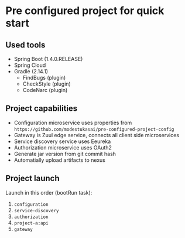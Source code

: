 # Pre configured project for quick start

## Used tools
* Spring Boot (1.4.0.RELEASE)
* Spring Cloud
* Gradle (2.14.1)
  * FindBugs (plugin)
  * CheckStyle (plugin)
  * CodeNarc (plugin)

## Project capabilities
* Configuration microservice uses properties from `https://github.com/modestukasai/pre-configured-project-config`
* Gateway is Zuul edge service, connects all client side microservices
* Service discovery service uses Eeureka
* Authorization microservice uses OAuth2
* Generate jar version from git commit hash
* Automatially upload artifacts to nexus

## Project launch

Launch in this order (bootRun task):

1. `configuration`
2. `service-discovery`
3. `authorization` 
4. `project-a:api`
5. `gateway`

